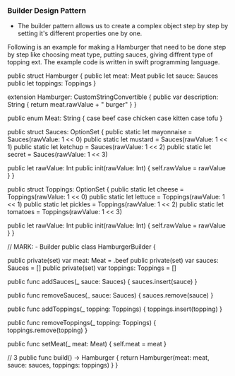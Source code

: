 ### Builder Design Pattern

- The builder pattern allows us to create a complex object step by step by setting it's different properties one by one.

Following is an example for making a Hamburger that need to be done step by step like choosing meat type, putting sauces,
giving diffrent type of topping ext. The example code is written in swift programming language.

public struct Hamburger {
  public let meat: Meat
  public let sauce: Sauces
  public let toppings: Toppings
}

extension Hamburger: CustomStringConvertible {
  public var description: String {
    return meat.rawValue + " burger"
  }
}

public enum Meat: String {
  case beef
  case chicken
  case kitten
  case tofu
}

public struct Sauces: OptionSet {
  public static let mayonnaise = Sauces(rawValue: 1 << 0)
  public static let mustard = Sauces(rawValue: 1 << 1)
  public static let ketchup = Sauces(rawValue: 1 << 2)
  public static let secret = Sauces(rawValue: 1 << 3)

  public let rawValue: Int
  public init(rawValue: Int) {
    self.rawValue = rawValue
  }
}

public struct Toppings: OptionSet {
  public static let cheese = Toppings(rawValue: 1 << 0)
  public static let lettuce = Toppings(rawValue: 1 << 1)
  public static let pickles = Toppings(rawValue: 1 << 2)
  public static let tomatoes = Toppings(rawValue: 1 << 3)

  public let rawValue: Int
  public init(rawValue: Int) {
    self.rawValue = rawValue
  }
}

// MARK: - Builder
public class HamburgerBuilder {

  public private(set) var meat: Meat = .beef
  public private(set) var sauces: Sauces = []
  public private(set) var toppings: Toppings = []

  public func addSauces(_ sauce: Sauces) {
    sauces.insert(sauce)
  }

  public func removeSauces(_ sauce: Sauces) {
    sauces.remove(sauce)
  }

  public func addToppings(_ topping: Toppings) {
    toppings.insert(topping)
  }

  public func removeToppings(_ topping: Toppings) {
    toppings.remove(topping)
  }

  public func setMeat(_ meat: Meat) {
    self.meat = meat
  }

  // 3
  public func build() -> Hamburger {
    return Hamburger(meat: meat,
                     sauce: sauces,
                     toppings: toppings)
  }
}
